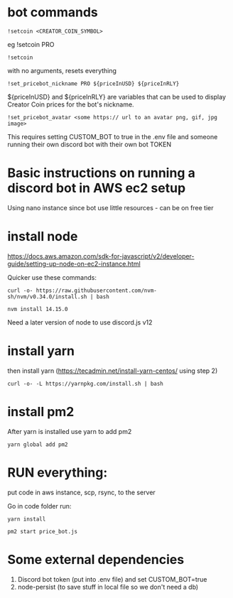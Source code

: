 # bot commands

```!setcoin <CREATOR_COIN_SYMBOL>```

eg !setcoin PRO

```!setcoin```

with no arguments, resets everything

```!set_pricebot_nickname PRO ${priceInUSD} ${priceInRLY}```

${priceInUSD} and ${priceInRLY} are variables that can be used to display Creator Coin prices for the bot's nickname.

```!set_pricebot_avatar <some https:// url to an avatar png, gif, jpg image>```

This requires setting CUSTOM_BOT to true in the .env file and someone running their own discord bot with their own bot TOKEN

# Basic instructions on running a discord bot in AWS ec2 setup 

Using nano instance since bot use little resources - can be on free tier

# install node

https://docs.aws.amazon.com/sdk-for-javascript/v2/developer-guide/setting-up-node-on-ec2-instance.html

Quicker use these commands:

```curl -o- https://raw.githubusercontent.com/nvm-sh/nvm/v0.34.0/install.sh | bash```

```nvm install 14.15.0```

Need a later version of node to use discord.js v12

# install yarn

then install yarn (https://tecadmin.net/install-yarn-centos/ using step 2)

```curl -o- -L https://yarnpkg.com/install.sh | bash```

# install pm2

After yarn is installed use yarn to add pm2

```yarn global add pm2```

# RUN everything:

put code in aws instance, scp, rsync, to the server

Go in code folder run:

```yarn install```

```pm2 start price_bot.js```


# Some external dependencies
1) Discord bot token (put into .env file) and set CUSTOM_BOT=true
2) node-persist (to save stuff in local file so we don't need a db)




